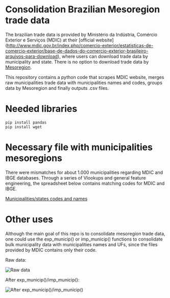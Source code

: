# Consolidation Brazilian Mesoregion trade data

The brazilian trade data is provided by Ministério da Indústria, Comércio Exterior e Serviços (MDIC) at their [official website] (http://www.mdic.gov.br/index.php/comercio-exterior/estatisticas-de-comercio-exterior/base-de-dados-do-comercio-exterior-brasileiro-arquivos-para-download), where users can download trade data by municipality and state. There is no option to download trade data by [Mesoregion](https://en.wikipedia.org/wiki/Mesoregions_of_Brazil).

This repository contains a python code that scrapes MDIC website, merges raw municipalities trade data with municipalities names and codes, groups data by Mesoregion and finally outputs .csv files.

# Needed libraries

```
pip install pandas
pip install wget
```

# Necessary file with municipalities mesoregions

There were mismatches for about 1.000 municipalities regarding MDIC and IBGE databases. Through a series of Vlookups and general feature engineering, the spreadsheet below contains matching codes for MDIC and IBGE.

[Municipalities/states codes and names](https://drive.google.com/open?id=1FU_1V7yYW-jILYy-KPW7UgvtYfYU7jRk)

# Other uses

Although the main goal of this repo is to consolidate mesoregion trade data, one could use the exp_municip() or imp_municip() functions to consolidate bulk municipality data with municipalities names and UFs, since the files provided by MDIC contains only their code.

Raw data:

![Raw data](https://raw.githubusercontent.com/rodrigobercinimartins/BR-meso-region-trade-data/master/Readme%20files/Raw%20data.jpg)

After exp_municip()/imp_municip():

![After exp_municip()/imp_municip()](https://raw.githubusercontent.com/rodrigobercinimartins/BR-meso-region-trade-data/master/Readme%20files/After%20functions.jpg)

